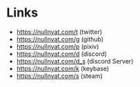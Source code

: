 # Links

- https://nullnyat.com/t (twitter)
- https://nullnyat.com/g (github)
- https://nullnyat.com/p (pixiv)
- https://nullnyat.com/d (discord)
- https://nullnyat.com/d_s (discord Server)
- https://nullnyat.com/k (keybase)
- https://nullnyat.com/s (steam)
